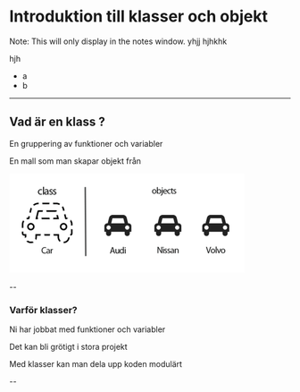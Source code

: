 # Introduktion till klasser och objekt

Note:
This will only display in the notes window.
yhjj
hjhkhk

hjh
* a
* b

---

## Vad är en klass ?

En gruppering av funktioner och variabler
<!-- .element: class="fragment" -->

En mall som man skapar objekt från
<!-- .element: class="fragment" -->

![OO](images/class-object-featured-image.png "OO")
<!-- .element: class="fragment" -->

--

### Varför klasser?

Ni har jobbat med funktioner och variabler
<!-- .element: class="fragment" -->

Det kan bli grötigt i stora projekt
<!-- .element: class="fragment" -->

Med klasser kan man dela upp koden modulärt
<!-- .element: class="fragment" -->

--
<!-- .slide: data-transition="slide-in fade-out" -->

